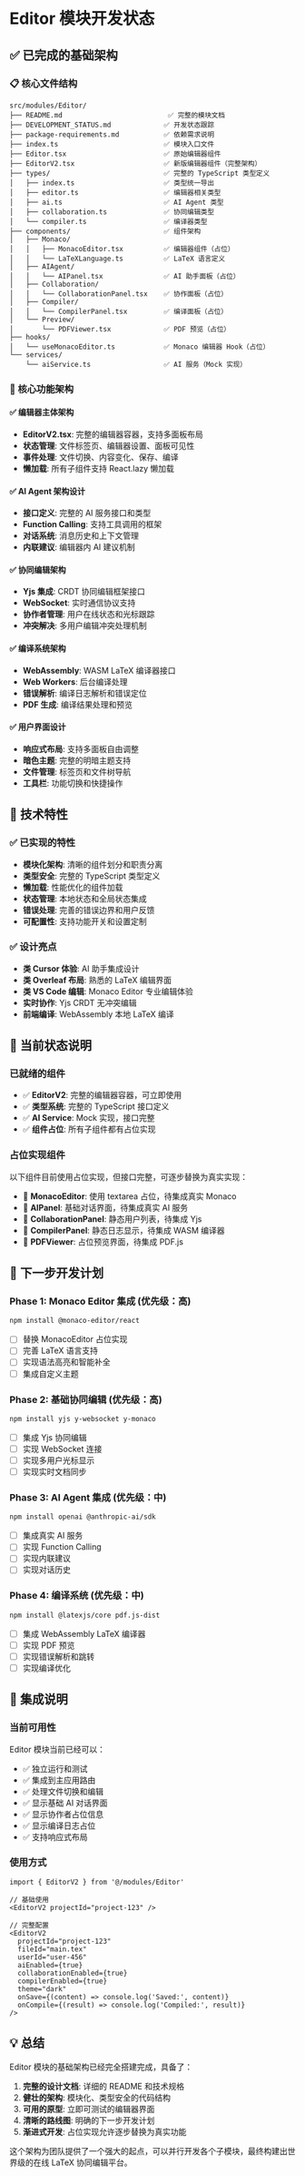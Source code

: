 # Editor 模块开发状态

## ✅ 已完成的基础架构

### 📋 核心文件结构
```
src/modules/Editor/
├── README.md                          ✅ 完整的模块文档
├── DEVELOPMENT_STATUS.md             ✅ 开发状态跟踪
├── package-requirements.md           ✅ 依赖需求说明
├── index.ts                          ✅ 模块入口文件
├── Editor.tsx                        ✅ 原始编辑器组件
├── EditorV2.tsx                      ✅ 新版编辑器组件（完整架构）
├── types/                            ✅ 完整的 TypeScript 类型定义
│   ├── index.ts                      ✅ 类型统一导出
│   ├── editor.ts                     ✅ 编辑器相关类型
│   ├── ai.ts                         ✅ AI Agent 类型
│   ├── collaboration.ts              ✅ 协同编辑类型
│   └── compiler.ts                   ✅ 编译器类型
├── components/                       ✅ 组件架构
│   ├── Monaco/                       
│   │   ├── MonacoEditor.tsx          ✅ 编辑器组件（占位）
│   │   └── LaTeXLanguage.ts          ✅ LaTeX 语言定义
│   ├── AIAgent/
│   │   └── AIPanel.tsx               ✅ AI 助手面板（占位）
│   ├── Collaboration/
│   │   └── CollaborationPanel.tsx    ✅ 协作面板（占位）
│   ├── Compiler/
│   │   └── CompilerPanel.tsx         ✅ 编译面板（占位）
│   └── Preview/
│       └── PDFViewer.tsx             ✅ PDF 预览（占位）
├── hooks/                            
│   └── useMonacoEditor.ts            ✅ Monaco 编辑器 Hook（占位）
└── services/
    └── aiService.ts                  ✅ AI 服务（Mock 实现）
```

### 🎯 核心功能架构

#### ✅ 编辑器主体架构
- **EditorV2.tsx**: 完整的编辑器容器，支持多面板布局
- **状态管理**: 文件标签页、编辑器设置、面板可见性
- **事件处理**: 文件切换、内容变化、保存、编译
- **懒加载**: 所有子组件支持 React.lazy 懒加载

#### ✅ AI Agent 架构设计
- **接口定义**: 完整的 AI 服务接口和类型
- **Function Calling**: 支持工具调用的框架
- **对话系统**: 消息历史和上下文管理
- **内联建议**: 编辑器内 AI 建议机制

#### ✅ 协同编辑架构
- **Yjs 集成**: CRDT 协同编辑框架接口
- **WebSocket**: 实时通信协议支持
- **协作者管理**: 用户在线状态和光标跟踪
- **冲突解决**: 多用户编辑冲突处理机制

#### ✅ 编译系统架构
- **WebAssembly**: WASM LaTeX 编译器接口
- **Web Workers**: 后台编译处理
- **错误解析**: 编译日志解析和错误定位
- **PDF 生成**: 编译结果处理和预览

#### ✅ 用户界面设计
- **响应式布局**: 支持多面板自由调整
- **暗色主题**: 完整的明暗主题支持
- **文件管理**: 标签页和文件树导航
- **工具栏**: 功能切换和快捷操作

## 🔧 技术特性

### ✅ 已实现的特性
- **模块化架构**: 清晰的组件划分和职责分离
- **类型安全**: 完整的 TypeScript 类型定义
- **懒加载**: 性能优化的组件加载
- **状态管理**: 本地状态和全局状态集成
- **错误处理**: 完善的错误边界和用户反馈
- **可配置性**: 支持功能开关和设置定制

### ✅ 设计亮点
- **类 Cursor 体验**: AI 助手集成设计
- **类 Overleaf 布局**: 熟悉的 LaTeX 编辑界面
- **类 VS Code 编辑**: Monaco Editor 专业编辑体验
- **实时协作**: Yjs CRDT 无冲突编辑
- **前端编译**: WebAssembly 本地 LaTeX 编译

## 🚧 当前状态说明

### 已就绪的组件
- ✅ **EditorV2**: 完整的编辑器容器，可立即使用
- ✅ **类型系统**: 完整的 TypeScript 接口定义
- ✅ **AI Service**: Mock 实现，接口完整
- ✅ **组件占位**: 所有子组件都有占位实现

### 占位实现组件
以下组件目前使用占位实现，但接口完整，可逐步替换为真实实现：
- 🔧 **MonacoEditor**: 使用 textarea 占位，待集成真实 Monaco
- 🔧 **AIPanel**: 基础对话界面，待集成真实 AI 服务
- 🔧 **CollaborationPanel**: 静态用户列表，待集成 Yjs
- 🔧 **CompilerPanel**: 静态日志显示，待集成 WASM 编译器
- 🔧 **PDFViewer**: 占位预览界面，待集成 PDF.js

## 🎯 下一步开发计划

### Phase 1: Monaco Editor 集成 (优先级：高)
```bash
npm install @monaco-editor/react
```
- [ ] 替换 MonacoEditor 占位实现
- [ ] 完善 LaTeX 语言支持
- [ ] 实现语法高亮和智能补全
- [ ] 集成自定义主题

### Phase 2: 基础协同编辑 (优先级：高)
```bash
npm install yjs y-websocket y-monaco
```
- [ ] 集成 Yjs 协同编辑
- [ ] 实现 WebSocket 连接
- [ ] 实现多用户光标显示
- [ ] 实现实时文档同步

### Phase 3: AI Agent 集成 (优先级：中)
```bash
npm install openai @anthropic-ai/sdk
```
- [ ] 集成真实 AI 服务
- [ ] 实现 Function Calling
- [ ] 实现内联建议
- [ ] 实现对话历史

### Phase 4: 编译系统 (优先级：中)
```bash
npm install @latexjs/core pdf.js-dist
```
- [ ] 集成 WebAssembly LaTeX 编译器
- [ ] 实现 PDF 预览
- [ ] 实现错误解析和跳转
- [ ] 实现编译优化

## 🔗 集成说明

### 当前可用性
Editor 模块当前已经可以：
- ✅ 独立运行和测试
- ✅ 集成到主应用路由
- ✅ 处理文件切换和编辑
- ✅ 显示基础 AI 对话界面
- ✅ 显示协作者占位信息
- ✅ 显示编译日志占位
- ✅ 支持响应式布局

### 使用方式
```tsx
import { EditorV2 } from '@/modules/Editor'

// 基础使用
<EditorV2 projectId="project-123" />

// 完整配置
<EditorV2
  projectId="project-123"
  fileId="main.tex"
  userId="user-456"
  aiEnabled={true}
  collaborationEnabled={true}
  compilerEnabled={true}
  theme="dark"
  onSave={(content) => console.log('Saved:', content)}
  onCompile={(result) => console.log('Compiled:', result)}
/>
```

## 💡 总结

Editor 模块的基础架构已经完全搭建完成，具备了：

1. **完整的设计文档**: 详细的 README 和技术规格
2. **健壮的架构**: 模块化、类型安全的代码结构  
3. **可用的原型**: 立即可测试的编辑器界面
4. **清晰的路线图**: 明确的下一步开发计划
5. **渐进式开发**: 占位实现允许逐步替换为真实功能

这个架构为团队提供了一个强大的起点，可以并行开发各个子模块，最终构建出世界级的在线 LaTeX 协同编辑平台。 